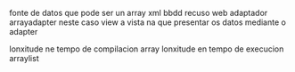 fonte de datos que pode ser un array xml bbdd recuso web
adaptador arrayadapter neste caso
view a vista na que presentar os datos mediante o adapter

lonxitude ne tempo de compilacion array
lonxitude en tempo de execucion arraylist


